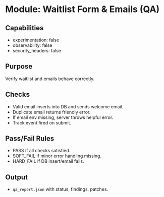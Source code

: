 # Module: Waitlist Form & Emails (QA)

## Capabilities
- experimentation: false
- observability: false
- security_headers: false

## Purpose
Verify waitlist and emails behave correctly.

## Checks
- Valid email inserts into DB and sends welcome email.
- Duplicate email returns friendly error.
- If email env missing, server throws helpful error.
- Track event fired on submit.

## Pass/Fail Rules
- PASS if all checks satisfied.
- SOFT_FAIL if minor error handling missing.
- HARD_FAIL if DB insert/email fails.

## Output
- `qa_report.json` with status, findings, patches.
